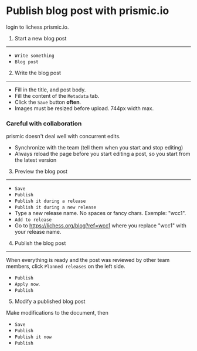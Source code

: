 Publish blog post with prismic.io
=================================

login to lichess.prismic.io.

1. Start a new blog post
------------------------

- `Write something`
- `Blog post`

2. Write the blog post
----------------------

- Fill in the title, and post body.
- Fill the content of the `Metadata` tab.
- Click the `Save` button **often**.
- Images must be resized before upload. 744px width max.

### Careful with collaboration

prismic doesn't deal well with concurrent edits.

- Synchronize with the team (tell them when you start and stop editing)
- Always reload the page before you start editing a post, so you start from the latest version

3. Preview the blog post
------------------------

- `Save`
- `Publish`
- `Publish it during a release`
- `Publish it during a new release`
- Type a new release name. No spaces or fancy chars. Exemple: "wcc1".
- `Add to release`
- Go to https://lichess.org/blog?ref=wcc1 where you replace "wcc1" with your release name.

4. Publish the blog post
------------------------

When everything is ready and the post was reviewed by other team members,
click `Planned releases` on the left side.

- `Publish`
- `Apply now`.
- `Publish`

5. Modify a published blog post

Make modifications to the document, then

- `Save`
- `Publish`
- `Publish it now`
- `Publish`

